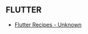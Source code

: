 ## FLUTTER

+ [Flutter Recipes - Unknown](https://mega.nz/file/5ttmTC7J#a69FUb3YTukdG_y60BdJSzN7UCRwYsUjKCYWjpjWh08)
